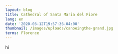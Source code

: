 ```yaml
---
layout: blog
title: Cathedral of Santa Maria del Fiore
lang: en
date: '2020-03-12T19:57:36-04:00'
thumbnail: /images/uploads/canoeingthe-grand.jpg
terms: Florence
---
```

hi
